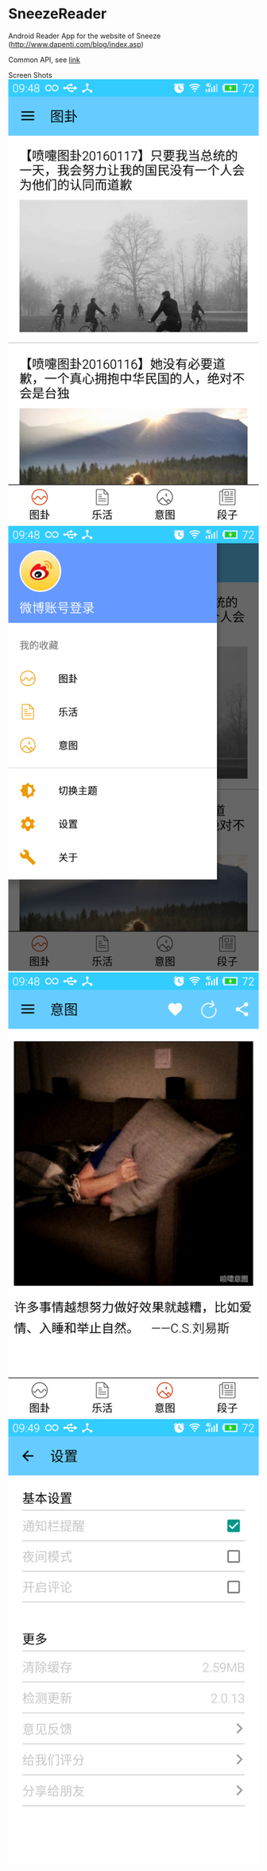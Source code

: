 # SneezeReader
Android Reader App for the website of Sneeze (http://www.dapenti.com/blog/index.asp)

Common API, see [link](https://github.com/zjupure/SneezeReader/blob/master/develop_doc.txt)

Screen Shots
![main_screen](https://github.com/zjupure/SneezeReader/blob/master/screenshots/main_screen.png)
![nav_drawer](https://github.com/zjupure/SneezeReader/blob/master/screenshots/nav_drawer.png)
![yitu_page](https://github.com/zjupure/SneezeReader/blob/master/screenshots/yitu_page.png)
![settings](https://github.com/zjupure/SneezeReader/blob/master/screenshots/settings.png)
